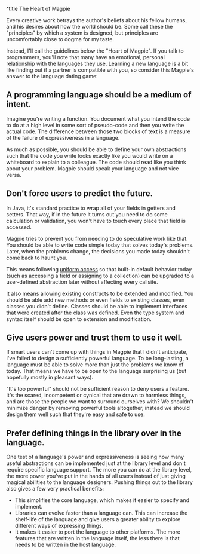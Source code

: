 ^title The Heart of Magpie

Every creative work betrays the author's beliefs about his fellow humans, and his desires about how the world should be. Some call these the "principles" by which a system is designed, but principles are uncomfortably close to dogma for my taste.

Instead, I'll call the guidelines below the "Heart of Magpie". If you talk to
programmers, you'll note that many have an emotional, personal relationship with
the languages they use. Learning a new language is a bit like finding out if a
partner is compatible with you, so consider this Magpie's answer to the language
dating game:

## A programming language should be a medium of intent.

Imagine you're writing a function. You document what you intend the code to do
at a high level in some sort of pseudo-code and then you write the actual code.
The difference between those two blocks of text is a measure of the failure of
expressiveness in a language.

As much as possible, you should be able to define your own abstractions such that the code you write looks exactly like you would write on a whiteboard to explain to a colleague. The code should read like you think about your problem. Magpie should speak your language and not vice versa.

## Don't force users to predict the future.

In Java, it's standard practice to wrap all of your fields in getters and setters. That way, if in the future it turns out you need to do some calculation or validation, you won't have to touch every place that field is accessed.

Magpie tries to prevent you from needing to do speculative work like that. You
should be able to write code simple today that solves today's problems. Later,
when the problems change, the decisions you made today shouldn't come back to
haunt you.

This means following [uniform
access](http://en.wikipedia.org/wiki/Uniform_access_principle) so that built-in
default behavior today (such as accessing a field or assigning to a collection)
can be upgraded to a user-defined abstraction later without affecting every
callsite.

It also means allowing existing constructs to be extended and modified. You should be able add new methods or even fields to existing classes, even classes you didn't define. Classes should be able to implement interfaces that were created after the class was defined. Even the type system and syntax itself should be open to extension and modification.

## Give users power and trust them to use it well.

If smart users can't come up with things in Magpie that I didn't anticipate,
I've failed to design a sufficiently powerful language. To be long-lasting, a
language must be able to solve more than just the problems we know of today.
That means we have to be open to the language surprising us (but hopefully
mostly in pleasant ways).

"It's too powerful" should not be sufficient reason to deny users a feature. It's the scared, incompetent or cynical that are drawn to harmless things, and are those the people we want to surround ourselves with? We shouldn't minimize danger by removing powerful tools altogether, instead we should design them well such that they're easy and safe to use.

## Prefer defining things in the library over in the language.

One test of a language's power and expressiveness is seeing how many useful abstractions can be implemented just at the library level and don't require specific language support. The more you can do at the library level, the more power you've put in the hands of all users instead of just giving magical abilities to the language designers. Pushing things out to the library also gives a few very practical benefits:

* This simplifies the core language, which makes it easier to specify and
  implement.
* Libraries can evolve faster than a language can. This can increase the
  shelf-life of the language and give users a greater ability to explore
  different ways of expressing things.
* It makes it easier to port the language to other platforms. The more features
  that are written in the language itself, the less there is that needs to be
  written in the host language.
